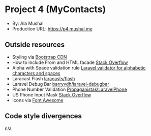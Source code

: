 # Project 4 (MyContacts)
+ By: Ala Mushal
+ Production URL: <https://p4.mushal.me>

## Outside resources
+ Styling via [Bootstrap CDN](https://www.bootstrapcdn.com)
+ How to include From and HTML facade [Stack Overflow](https://stackoverflow.com/questions/47055900/class-form-not-found-in-view-file-blade-php)
+ Alpha with Space validation rule [Laravel validator for alphabetic characters and spaces](https://learninglaravel.net/laravel-validator-for-alphabetic-characters-and-spaces)
+ Laracast Flash [laracasts/flash](https://github.com/laracasts/flash)
+ Laravel Debug Bar [barryvdh/laravel-debugbar](https://github.com/barryvdh/laravel-debugbar)
+ Phone Number Validation [Propaganistas\LaravelPhone](https://github.com/Propaganistas/Laravel-Phone)
+ US Phone Input Mask [Stack Overflow](https://stackoverflow.com/questions/17651207/mask-us-phone-number-string-with-javascript)
+ Icons via [Font Awesome](https://fontawesome.com)

## Code style divergences
n/a